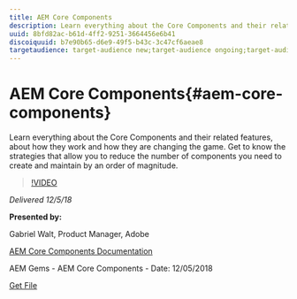 ```yaml
---
title: AEM Core Components
description: Learn everything about the Core Components and their related features, about how they work and how they are changing the game. Get to know the strategies that allow you to reduce the number of components you need to create and maintain by an order of magnitude.
uuid: 8bfd82ac-b61d-4ff2-9251-3664456e6b41
discoiquuid: b7e90b65-d6e9-49f5-b43c-3c47cf6aeae8
targetaudience: target-audience new;target-audience ongoing;target-audience upgrader
---
```

# AEM Core Components{#aem-core-components}

Learn everything about the Core Components and their related features, about how they work and how they are changing the game. Get to know the strategies that allow you to reduce the number of components you need to create and maintain by an order of magnitude.

>[!VIDEO](https://video.tv.adobe.com/v/25674/)

*Delivered 12/5/18*

**Presented by:**

Gabriel Walt, Product Manager, Adobe

[AEM Core Components Documentation](https://helpx.adobe.com/experience-manager/core-components/user-guide.html)

AEM Gems - AEM Core Components - Date: 12/05/2018

[Get File](assets/aem-gems-aem-sitescorecomponents-12052018.pdf)
